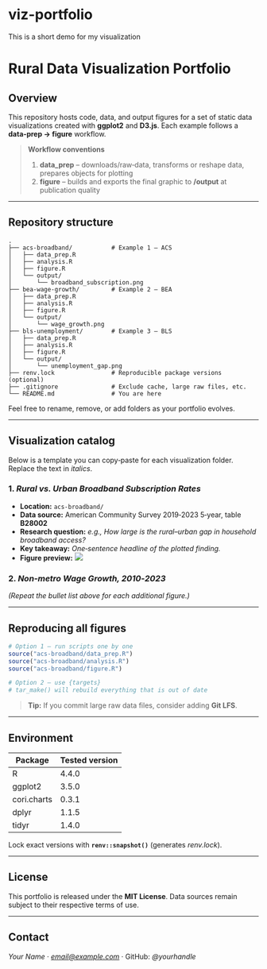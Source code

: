 # viz-portfolio
This is a short demo for my visualization
# Rural Data Visualization Portfolio

## Overview

This repository hosts code, data, and output figures for a set of static data visualizations created with **ggplot2**  and **D3.js**.
Each example follows a **data‑prep → figure** workflow.

> **Workflow conventions**
>
> 1. **data\_prep** – downloads/raw‑data, transforms or reshape data, prepares objects for plotting
> 2. **figure** – builds and exports the final graphic to **/output** at publication quality

---

## Repository structure

```
.
├── acs-broadband/           # Example 1 — ACS
│   ├── data_prep.R
│   ├── analysis.R
│   ├── figure.R
│   └── output/
│       └── broadband_subscription.png
├── bea-wage-growth/         # Example 2 — BEA
│   ├── data_prep.R
│   ├── analysis.R
│   ├── figure.R
│   └── output/
│       └── wage_growth.png
├── bls-unemployment/        # Example 3 — BLS
│   ├── data_prep.R
│   ├── analysis.R
│   ├── figure.R
│   └── output/
│       └── unemployment_gap.png
├── renv.lock                # Reproducible package versions (optional)
├── .gitignore               # Exclude cache, large raw files, etc.
└── README.md                # You are here
```

Feel free to rename, remove, or add folders as your portfolio evolves.

---

## Visualization catalog

Below is a template you can copy‑paste for each visualization folder.  Replace the text in *italics*.

### 1. *Rural vs. Urban Broadband Subscription Rates*

* **Location:** `acs-broadband/`
* **Data source:** American Community Survey 2019‑2023 5‑year, table **B28002**
* **Research question:** *e.g., How large is the rural–urban gap in household broadband access?*
* **Key takeaway:** *One‑sentence headline of the plotted finding.*
* **Figure preview:** ![](acs-broadband/output/broadband_subscription.png)

### 2. *Non‑metro Wage Growth, 2010‑2023*

*(Repeat the bullet list above for each additional figure.)*

---

## Reproducing all figures

```r
# Option 1 – run scripts one by one
source("acs-broadband/data_prep.R")
source("acs-broadband/analysis.R")
source("acs-broadband/figure.R")

# Option 2 – use {targets}
# tar_make() will rebuild everything that is out of date
```

> **Tip:** If you commit large raw data files, consider adding **Git LFS**.

---

## Environment

| Package     | Tested version |
| ----------- | -------------- |
| R           | 4.4.0          |
| ggplot2     | 3.5.0          |
| cori.charts | 0.3.1          |
| dplyr       | 1.1.5          |
| tidyr       | 1.4.0          |

Lock exact versions with **`renv::snapshot()`** (generates *renv.lock*).

---

## License

This portfolio is released under the **MIT License**.  Data sources remain subject to their respective terms of use.

---

## Contact

*Your Name* · *[email@example.com](mailto:email@example.com)* · GitHub: *@yourhandle*
